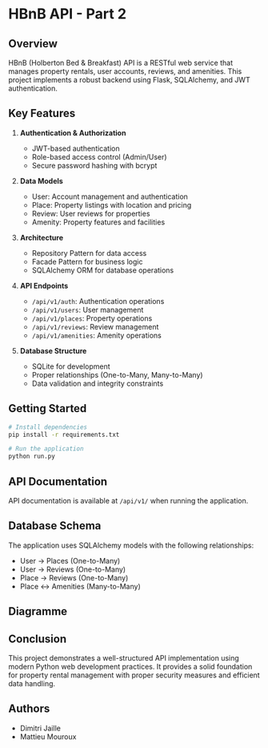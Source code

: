 # HBnB API - Part 2

## Overview
HBnB (Holberton Bed & Breakfast) API is a RESTful web service that manages property rentals, user accounts, reviews, and amenities. This project implements a robust backend using Flask, SQLAlchemy, and JWT authentication.

## Key Features
1. **Authentication & Authorization**
   - JWT-based authentication
   - Role-based access control (Admin/User)
   - Secure password hashing with bcrypt

2. **Data Models**
   - User: Account management and authentication
   - Place: Property listings with location and pricing
   - Review: User reviews for properties
   - Amenity: Property features and facilities

3. **Architecture**
   - Repository Pattern for data access
   - Facade Pattern for business logic
   - SQLAlchemy ORM for database operations

4. **API Endpoints**
   - `/api/v1/auth`: Authentication operations
   - `/api/v1/users`: User management
   - `/api/v1/places`: Property operations
   - `/api/v1/reviews`: Review management
   - `/api/v1/amenities`: Amenity operations

5. **Database Structure**
   - SQLite for development
   - Proper relationships (One-to-Many, Many-to-Many)
   - Data validation and integrity constraints

## Getting Started
```bash
# Install dependencies
pip install -r requirements.txt

# Run the application
python run.py
```

## API Documentation
API documentation is available at `/api/v1/` when running the application.

## Database Schema
The application uses SQLAlchemy models with the following relationships:
- User -> Places (One-to-Many)
- User -> Reviews (One-to-Many)
- Place -> Reviews (One-to-Many)
- Place <-> Amenities (Many-to-Many)

## Diagramme


## Conclusion
This project demonstrates a well-structured API implementation using modern Python web development practices. It provides a solid foundation for property rental management with proper security measures and efficient data handling.

## Authors
- Dimitri Jaille
- Mattieu Mouroux



